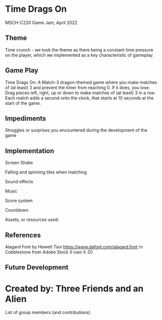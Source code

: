 # Time Drags On
MSCH-C220 Game Jam, April 2022

## Theme
Time crunch - we took the theme as there being a constant time pressure on the player, which we implemented as a key characteristic of gameplay.

## Game Play
Time Drags On: A Match-3 dragon-themed game where you make matches of (at least) 3 and prevent the timer from reaching 0. If it does, you lose.
Drag pieces left, right, up or down to make matches of (at least) 3 in a row. Each match adds a second onto the clock, that starts at 10 seconds at the start of the game. 

## Impediments
Struggles or surprises you encountered during the development of the game

## Implementation
Screen Shake

Falling and spinning tiles when matching 

Sound effects

Music 

Score system

Countdown

Assets, or resources used:

## References

Alagard Font by Hewett Tsoi https://www.dafont.com/alagard.font /n
Cobblestone from Adobe Stock (I own it :D)
## Future Development

# Created by: Three Friends and an Alien
List of group members (and contributions)
